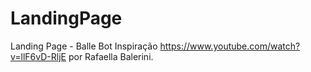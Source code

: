 # LandingPage
Landing Page - Balle Bot
Inspiração https://www.youtube.com/watch?v=llF6vD-RljE por Rafaella Balerini.
